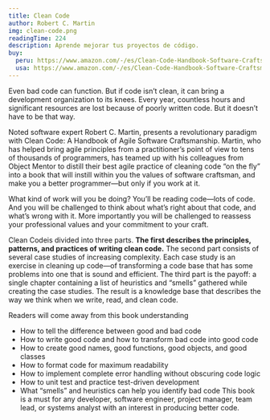 ```yaml
---
title: Clean Code
author: Robert C. Martin 
img: clean-code.png
readingTime: 224
description: Aprende mejorar tus proyectos de código.
buy:
  peru: https://www.amazon.com/-/es/Clean-Code-Handbook-Software-Craftsmanship/dp/0132350882
  usa: https://www.amazon.com/-/es/Clean-Code-Handbook-Software-Craftsmanship/dp/0132350882
---
```

Even bad code can function. But if code isn’t clean, it can bring a development organization to its knees. Every year, countless hours and significant resources are lost because of poorly written code. But it doesn’t have to be that way.

Noted software expert Robert C. Martin, presents a revolutionary paradigm with Clean Code: A Handbook of Agile Software Craftsmanship. Martin, who has helped bring agile principles from a practitioner’s point of view to tens of thousands of programmers, has teamed up with his colleagues from Object Mentor to distill their best agile practice of cleaning code “on the fly” into a book that will instill within you the values of software craftsman, and make you a better programmer―but only if you work at it.

What kind of work will you be doing? You’ll be reading code―lots of code. And you will be challenged to think about what’s right about that code, and what’s wrong with it. More importantly you will be challenged to reassess your professional values and your commitment to your craft.

Clean Codeis divided into three parts. **The first describes the principles, patterns, and practices of writing clean code.** The second part consists of several case studies of increasing complexity. Each case study is an exercise in cleaning up code―of transforming a code base that has some problems into one that is sound and efficient. The third part is the payoff: a single chapter containing a list of heuristics and “smells” gathered while creating the case studies. The result is a knowledge base that describes the way we think when we write, read, and clean code.

Readers will come away from this book understanding
* How to tell the difference between good and bad code
* How to write good code and how to transform bad code into good code
* How to create good names, good functions, good objects, and good classes
* How to format code for maximum readability
* How to implement complete error handling without obscuring code logic
* How to unit test and practice test-driven development
* What “smells” and heuristics can help you identify bad code
This book is a must for any developer, software engineer, project manager, team lead, or systems analyst with an interest in producing better code.
